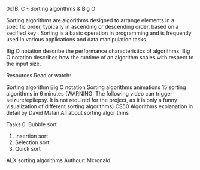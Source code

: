 0x1B. C - Sorting algorithms & Big O

Sorting algorithms are algorithms designed to arrange elements in a specific order,
typically in ascending or descending order, based on a secified key .
Sorting is a basic operation in programming and is frequently used in various applications
and data manipulation tasks.

Big O notation describe the performance characteristics of algorithms. Big O notation
describes how the runtime of an algorithm scales with respect to the input size.

Resources
Read or watch:

Sorting algorithm
Big O notation
Sorting algorithms animations
15 sorting algorithms in 6 minutes (WARNING: The following video can trigger seizure/epilepsy. It is not required for the project, as it is only a funny visualization of different sorting algorithms)
CS50 Algorithms explanation in detail by David Malan
All about sorting algorithms

Tasks
0. Bubble sort
1. Insertion sort
2. Selection sort
3. Quick sort

ALX sorting algorithms
Authour: Mcronald
